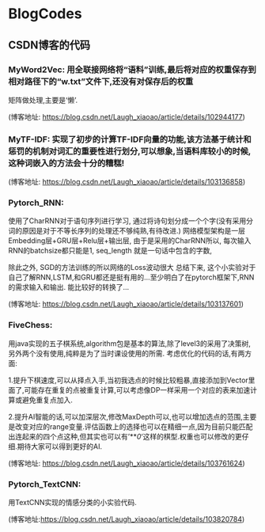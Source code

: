 # BlogCodes
## CSDN博客的代码

### MyWord2Vec: 用全联接网络将“语料”训练,最后将对应的权重保存到相对路径下的“w.txt”文件下,还没有对保存后的权重
矩阵做处理,主要是‘懒’.

(博客地址: https://blog.csdn.net/Laugh_xiaoao/article/details/102944177)

### MyTF-IDF: 实现了初步的计算TF-IDF向量的功能,该方法基于统计和惩罚的机制对词汇的重要性进行划分,可以想象,当语料库较小的时候,这种词嵌入的方法会十分的糟糕!

(博客地址: https://blog.csdn.net/Laugh_xiaoao/article/details/103136858)

### Pytorch_RNN:
使用了CharRNN对于语句序列进行学习, 通过将诗句划分成一个个字(没有采用分词的原因是对于不等长序列的处理还不够纯熟,有待改进.)
网络模型架构是一层Embedding层+GRU层+Relu层+输出层, 由于是采用的CharRNN所以, 每次输入RNN的batchsize都只能是1, seq_length 就是一句话中包含的字数, 

除此之外, SGD的方法训练的所以网络的Loss波动很大
总结下来, 这个小实验对于自己了解RNN,LSTM,和GRU都还是挺有用的...至少明白了在pytorch框架下,RNN的需求输入和输出. 能比较好的转换了...

(博客地址: https://blog.csdn.net/Laugh_xiaoao/article/details/103137601)

### FiveChess:
用java实现的五子棋系统,algorithm包是基本的算法,除了level3的采用了决策树,另外两个没有使用,纯粹是为了当时课设使用的所需.
考虑优化的代码的话,有两方面:

1.提升下棋速度,可以从择点入手,当初我选点的时候比较粗暴,直接添加到Vector里面了,可能存在重复的点被重复计算,可以考虑像DP一样采用一个对应的表来加速计算或避免重复点加入.

2.提升AI智能的话,可以加深层次,修改MaxDepth可以,也可以增加选点的范围,主要是改变对应的range变量.评估函数上的选择也可以在精细一点,因为目前只能匹配出连起来的四个点这种,但其实也可以有’***0*‘这样的棋型.权重也可以修改的更仔细.期待大家可以得到更好的AI.

(博客地址: https://blog.csdn.net/Laugh_xiaoao/article/details/103761624)

### Pytorch_TextCNN:
用TextCNN实现的情感分类的小实验代码.

(博客地址:https://blog.csdn.net/Laugh_xiaoao/article/details/103820784)